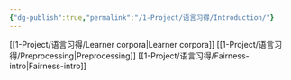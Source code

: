 ```yaml
---
{"dg-publish":true,"permalink":"/1-Project/语言习得/Introduction/"}
---
```


[[1-Project/语言习得/Learner corpora\|Learner corpora]]
[[1-Project/语言习得/Preprocessing\|Preprocessing]]
[[1-Project/语言习得/Fairness-intro\|Fairness-intro]]
